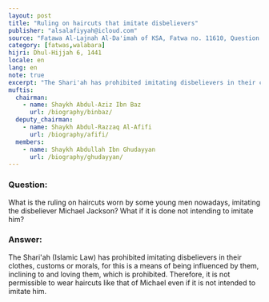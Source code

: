 ```yaml
---
layout: post
title: "Ruling on haircuts that imitate disbelievers"
publisher: "alsalafiyyah@icloud.com"
source: "Fatawa Al-Lajnah Al-Da'imah of KSA, Fatwa no. 11610, Question 2"
category: [fatwas,walabara]
hijri: Dhul-Hijjah 6, 1441
locale: en
lang: en
note: true
excerpt: "The Shari'ah has prohibited imitating disbelievers in their clothes, customs or morals, for this is a means of being influenced by them, inclining to and loving them, which is prohibited."
muftis:
  chairman: 
    - name: Shaykh Abdul-Aziz Ibn Baz
      url: /biography/binbaz/
  deputy_chairman:
    - name: Shaykh Abdul-Razzaq Al-Afifi
      url: /biography/afifi/
  members: 
    - name: Shaykh Abdullah Ibn Ghudayyan
      url: /biography/ghudayyan/
---
```


### Question: 

What is the ruling on haircuts worn by some young men nowadays, imitating the disbeliever Michael Jackson? What if it is done not intending to imitate him?
 
### Answer:

The Shari'ah (Islamic Law) has prohibited imitating disbelievers in their clothes, customs or morals, for this is a means of being influenced by them, inclining to and loving them, which is prohibited. Therefore, it is not permissible to wear haircuts like that of Michael even if it is not intended to imitate him.
